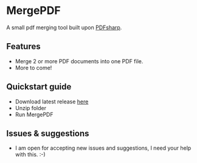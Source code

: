 # MergePDF
A small pdf merging tool built upon [PDFsharp](http://www.pdfsharp.com/PDFsharp/index.php?option=com_content&task=view&id=12&Itemid=40).

## Features
- Merge 2 or more PDF documents into one PDF file.
- More to come! 

## Quickstart guide
* Download latest release [here](https://github.com/jpabeem/MergePDF/raw/master/releases/MergePDF-1.10.zip)
* Unzip folder
* Run MergePDF 

## Issues & suggestions

* I am open for accepting new issues and suggestions, I need your help with this. :-)

